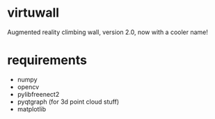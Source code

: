 # virtuwall
Augmented reality climbing wall, version 2.0, now with a cooler name!

# requirements
- numpy
- opencv
- pylibfreenect2
- pyqtgraph (for 3d point cloud stuff)
- matplotlib
